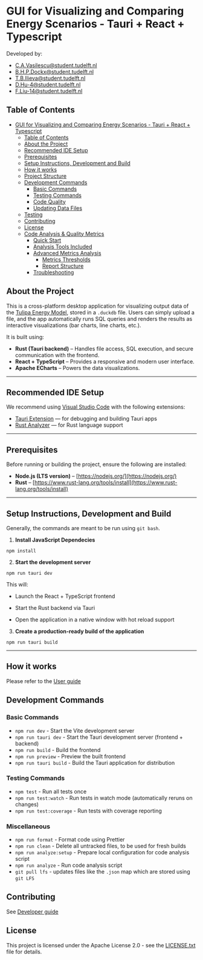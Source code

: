 # GUI for Visualizing and Comparing Energy Scenarios - Tauri + React + Typescript

Developed by:
- C.A.Vasilescu@student.tudelft.nl
- B.H.P.Dockx@student.tudelft.nl
- T.B.Ilieva@student.tudelft.nl
- D.Hu-4@student.tudelft.nl
- F.Liu-14@student.tudelft.nl

## Table of Contents

- [GUI for Visualizing and Comparing Energy Scenarios - Tauri + React + Typescript](#gui-for-visualizing-and-comparing-energy-scenarios---tauri--react--typescript)
  - [Table of Contents](#table-of-contents)
  - [About the Project](#about-the-project)
  - [Recommended IDE Setup](#recommended-ide-setup)
  - [Prerequisites](#prerequisites)
  - [Setup Instructions, Development and Build](#setup-instructions-development-and-build)
  - [How it works](#how-it-works)
  - [Project Structure](#project-structure)
  - [Development Commands](#development-commands)
    - [Basic Commands](#basic-commands)
    - [Testing Commands](#testing-commands)
    - [Code Quality](#code-quality)
    - [Updating Data Files](#updating-data-files)
  - [Testing](#testing)
  - [Contributing](#contributing)
  - [License](#license)
  - [Code Analysis \& Quality Metrics](#code-analysis--quality-metrics)
    - [Quick Start](#quick-start)
    - [Analysis Tools Included](#analysis-tools-included)
    - [Advanced Metrics Analysis](#advanced-metrics-analysis)
      - [Metrics Thresholds](#metrics-thresholds)
      - [Report Structure](#report-structure)
    - [Troubleshooting](#troubleshooting)

## About the Project

This is a cross-platform desktop application for visualizing output data of the [Tulipa Energy Model](https://tulipaenergy.github.io/TulipaEnergyModel.jl/dev/), stored in a `.duckdb` file. Users can simply upload a file, and the app automatically runs SQL queries and renders the results as interactive visualizations (bar charts, line charts, etc.).

It is built using:

- **Rust (Tauri backend)** – Handles file access, SQL execution, and secure communication with the frontend.
- **React + TypeScript** – Provides a responsive and modern user interface.
- **Apache ECharts** – Powers the data visualizations.

---

## Recommended IDE Setup

We recommend using [Visual Studio Code](https://code.visualstudio.com/) with the following extensions:

- [Tauri Extension](https://marketplace.visualstudio.com/items?itemName=tauri-apps.tauri-vscode) — for debugging and building Tauri apps
- [Rust Analyzer](https://marketplace.visualstudio.com/items?itemName=rust-lang.rust-analyzer) — for Rust language support

---

## Prerequisites

Before running or building the project, ensure the following are installed:

- **Node.js (LTS version)** – [https://nodejs.org/](https://nodejs.org/)
- **Rust** – [https://www.rust-lang.org/tools/install](https://www.rust-lang.org/tools/install)

---

## Setup Instructions, Development and Build

Generally, the commands are meant to be run using `git bash`.

1. **Install JavaScript Dependecies**

```
npm install
```

2. **Start the development server**

```
npm run tauri dev
```

This will:

- Launch the React + TypeScript frontend

- Start the Rust backend via Tauri

- Open the application in a native window with hot reload support

3. **Create a production-ready build of the application**

```
npm run tauri build
```

---

## How it works

Please refer to the [User guide](./src-tauri/assets/docs/user-guide.md)

## Development Commands

### Basic Commands

- `npm run dev` - Start the Vite development server
- `npm run tauri dev` - Start the Tauri development server (frontend + backend)
- `npm run build` - Build the frontend
- `npm run preview` - Preview the built frontend
- `npm run tauri build` - Build the Tauri application for distribution

### Testing Commands

- `npm test` - Run all tests once
- `npm run test:watch` - Run tests in watch mode (automatically reruns on changes)
- `npm run test:coverage` - Run tests with coverage reporting

### Miscellaneous

- `npm run format` - Format code using Prettier
- `npm run clean` - Delete all untracked files, to be used for fresh builds
- `npm run analyze:setup` - Prepare local configuration for code analysis script
- `npm run analyze` - Run code analysis script
- `git pull lfs` - updates files like the `.json` map which are stored using `git LFS`

## Contributing

See [Developer guide](./src-tauri/assets/docs/developer-guide.md)

## License

This project is licensed under the Apache License 2.0 - see the [LICENSE.txt](LICENSE.txt) file for details.
